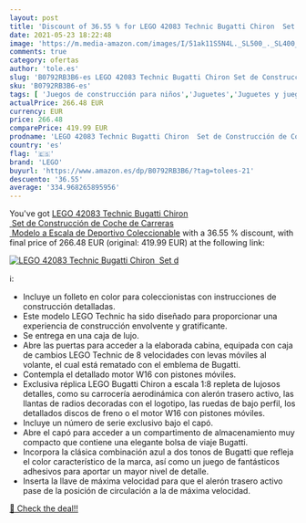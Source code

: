 ```yaml
---
layout: post
title: 'Discount of 36.55 % for LEGO 42083 Technic Bugatti Chiron  Set d'
date: 2021-05-23 18:22:48
image: 'https://m.media-amazon.com/images/I/51ak11S5N4L._SL500_._SL400_.jpg'
comments: true
category: ofertas
author: 'tole.es'
slug: 'B0792RB3B6-es LEGO 42083 Technic Bugatti Chiron Set de Construcción de...'
sku: 'B0792RB3B6-es'
tags: [ 'Juegos de construcción para niños','Juguetes','Juguetes y juegos','lego', ]
actualPrice: 266.48 EUR
currency: EUR
price: 266.48
comparePrice: 419.99 EUR
prodname: 'LEGO 42083 Technic Bugatti Chiron  Set de Construcción de Coche de Carreras  Modelo a Escala de Deportivo Coleccionable'
country: 'es'
flag: '🇪🇸'
brand: 'LEGO'
buyurl: 'https://www.amazon.es/dp/B0792RB3B6/?tag=tolees-21'
descuento: '36.55'
average: '334.968265895956'
---
```


You've got [LEGO 42083 Technic Bugatti Chiron  Set de Construcción de Coche de Carreras  Modelo a Escala de Deportivo Coleccionable](https://www.amazon.es/dp/B0792RB3B6/?tag=tolees-21) with a  36.55 % discount, with final price of 266.48 EUR (original: 419.99 EUR) at the following link:

[![LEGO 42083 Technic Bugatti Chiron  Set d](https://m.media-amazon.com/images/I/51ak11S5N4L._SL500_._SL400_.jpg)](https://www.amazon.es/dp/B0792RB3B6/?tag=tolees-21)

ℹ️:

- Incluye un folleto en color para coleccionistas con instrucciones de construcción detalladas.
- Este modelo LEGO Technic ha sido diseñado para proporcionar una experiencia de construcción envolvente y gratificante.
- Se entrega en una caja de lujo.
- Abre las puertas para acceder a la elaborada cabina, equipada con caja de cambios LEGO Technic de 8 velocidades con levas móviles al volante, el cual está rematado con el emblema de Bugatti.
- Contempla el detallado motor W16 con pistones móviles.
- Exclusiva réplica LEGO Bugatti Chiron a escala 1:8 repleta de lujosos detalles, como su carrocería aerodinámica con alerón trasero activo, las llantas de radios decoradas con el logotipo, las ruedas de bajo perfil, los detallados discos de freno o el motor W16 con pistones móviles.
- Incluye un número de serie exclusivo bajo el capó.
- Abre el capó para acceder a un compartimento de almacenamiento muy compacto que contiene una elegante bolsa de viaje Bugatti.
- Incorpora la clásica combinación azul a dos tonos de Bugatti que refleja el color característico de la marca, así como un juego de fantásticos adhesivos para aportar un mayor nivel de detalle.
- Inserta la llave de máxima velocidad para que el alerón trasero activo pase de la posición de circulación a la de máxima velocidad.

[🛒 Check the deal!!](https://www.amazon.es/dp/B0792RB3B6/?tag=tolees-21)
